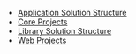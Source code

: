 * [Application Solution Structure](solution_structure.md)
* [Core Projects](core_projects.md)
* [Library Solution Structure](library_solution_structure.md)
* [Web Projects](web_projects.md)
